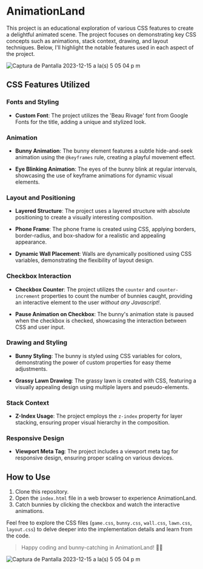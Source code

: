 # AnimationLand

This project is an educational exploration of various CSS features to create a delightful animated scene. The project focuses on demonstrating key CSS concepts such as animations, stack context, drawing, and layout techniques. Below, I'll highlight the notable features used in each aspect of the project.

![Captura de Pantalla 2023-12-15 a la(s) 5 05 04 p m](https://github.com/jsurrea/Frontend-Mentor/assets/68788933/c7a4169f-736b-43cd-b9ff-12023217a1e2)

## CSS Features Utilized

### Fonts and Styling

- **Custom Font**: The project utilizes the 'Beau Rivage' font from Google Fonts for the title, adding a unique and stylized look.

### Animation

- **Bunny Animation**: The bunny element features a subtle hide-and-seek animation using the `@keyframes` rule, creating a playful movement effect.

- **Eye Blinking Animation**: The eyes of the bunny blink at regular intervals, showcasing the use of keyframe animations for dynamic visual elements.

### Layout and Positioning

- **Layered Structure**: The project uses a layered structure with absolute positioning to create a visually interesting composition.

- **Phone Frame**: The phone frame is created using CSS, applying borders, border-radius, and box-shadow for a realistic and appealing appearance.

- **Dynamic Wall Placement**: Walls are dynamically positioned using CSS variables, demonstrating the flexibility of layout design.

### Checkbox Interaction

- **Checkbox Counter**: The project utilizes the `counter` and `counter-increment` properties to count the number of bunnies caught, providing an interactive element to the user *without any Javascript!*.

- **Pause Animation on Checkbox**: The bunny's animation state is paused when the checkbox is checked, showcasing the interaction between CSS and user input.

### Drawing and Styling

- **Bunny Styling**: The bunny is styled using CSS variables for colors, demonstrating the power of custom properties for easy theme adjustments.
  
- **Grassy Lawn Drawing**: The grassy lawn is created with CSS, featuring a visually appealing design using multiple layers and pseudo-elements.

### Stack Context

- **Z-Index Usage**: The project employs the `z-index` property for layer stacking, ensuring proper visual hierarchy in the composition.

### Responsive Design

- **Viewport Meta Tag**: The project includes a viewport meta tag for responsive design, ensuring proper scaling on various devices.

## How to Use

1. Clone this repository.
2. Open the `index.html` file in a web browser to experience AnimationLand.
3. Catch bunnies by clicking the checkbox and watch the interactive animations.

Feel free to explore the CSS files (`game.css`, `bunny.css`, `wall.css`, `lawn.css`, `layout.css`) to delve deeper into the implementation details and learn from the code.

> Happy coding and bunny-catching in AnimationLand! 🐰✨

![Captura de Pantalla 2023-12-15 a la(s) 5 05 04 p m](https://github.com/jsurrea/Frontend-Mentor/assets/68788933/b697653e-eae9-44e8-97f6-00e83a0a00c1)
